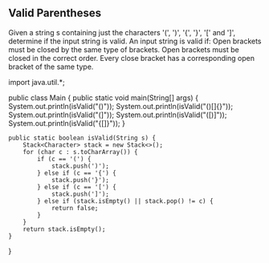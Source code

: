## Valid Parentheses

Given a string s containing just the characters '(', ')', '{', '}', '[' and ']', determine if the input string is valid.
An input string is valid if:
Open brackets must be closed by the same type of brackets.
Open brackets must be closed in the correct order.
Every close bracket has a corresponding open bracket of the same type.

import java.util.\*;

public class Main {
public static void main(String[] args) {
System.out.println(isValid("()"));
System.out.println(isValid("()[]{}"));
System.out.println(isValid("(]"));
System.out.println(isValid("([)]"));
System.out.println(isValid("{[]}"));
}

    public static boolean isValid(String s) {
        Stack<Character> stack = new Stack<>();
        for (char c : s.toCharArray()) {
            if (c == '(') {
                stack.push(')');
            } else if (c == '{') {
                stack.push('}');
            } else if (c == '[') {
                stack.push(']');
            } else if (stack.isEmpty() || stack.pop() != c) {
                return false;
            }
        }
        return stack.isEmpty();
    }

}

